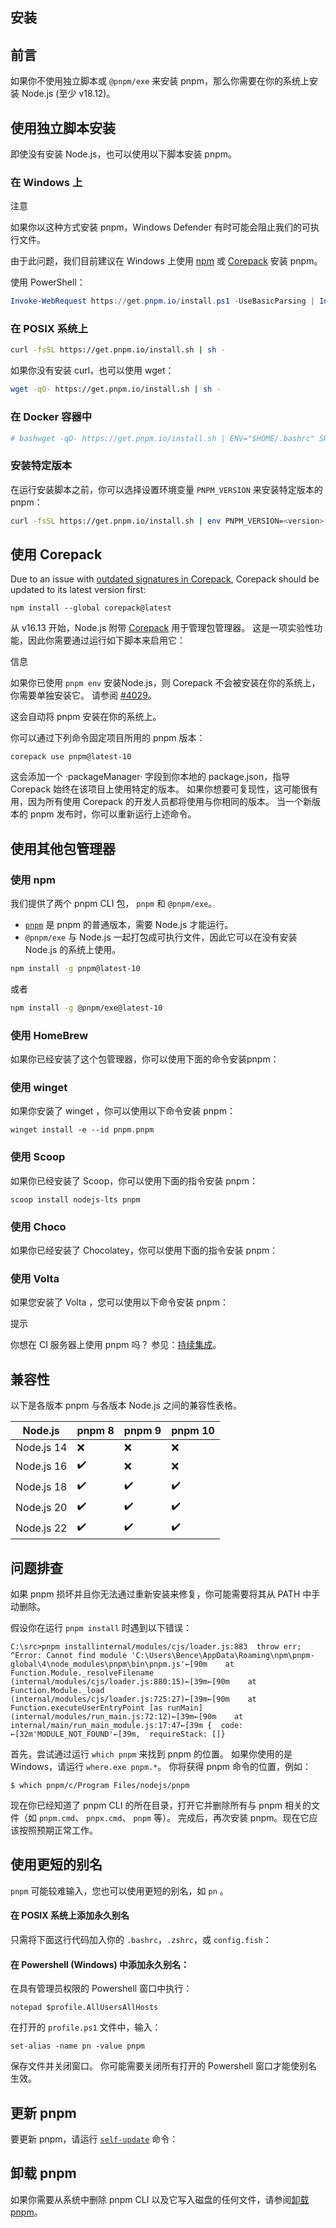 ## 安装

## 前言[](#前言 "前言的直接链接")

如果你不使用独立脚本或 `@pnpm/exe` 来安装 pnpm，那么你需要在你的系统上安装 Node.js (至少 v18.12)。

## 使用独立脚本安装[](#使用独立脚本安装 "使用独立脚本安装的直接链接")

即使没有安装 Node.js，也可以使用以下脚本安装 pnpm。

### 在 Windows 上[](#在-windows-上 "在 Windows 上的直接链接")

注意

如果你以这种方式安装 pnpm，Windows Defender 有时可能会阻止我们的可执行文件。

由于此问题，我们目前建议在 Windows 上使用 [npm](#using-npm) 或 [Corepack](#using-corepack) 安装 pnpm。

使用 PowerShell：

```powershell
Invoke-WebRequest https://get.pnpm.io/install.ps1 -UseBasicParsing | Invoke-Expression
```

### 在 POSIX 系统上[](#在-posix-系统上 "在 POSIX 系统上的直接链接")

```sh
curl -fsSL https://get.pnpm.io/install.sh | sh -
```

如果你没有安装 curl，也可以使用 wget：

```sh
wget -qO- https://get.pnpm.io/install.sh | sh -
```

### 在 Docker 容器中[](#在-docker-容器中 "在 Docker 容器中的直接链接")

```sh
# bashwget -qO- https://get.pnpm.io/install.sh | ENV="$HOME/.bashrc" SHELL="$(which bash)" bash -# shwget -qO- https://get.pnpm.io/install.sh | ENV="$HOME/.shrc" SHELL="$(which sh)" sh -# dashwget -qO- https://get.pnpm.io/install.sh | ENV="$HOME/.dashrc" SHELL="$(which dash)" dash -
```

### 安装特定版本[](#安装特定版本 "安装特定版本的直接链接")

在运行安装脚本之前，你可以选择设置环境变量 `PNPM_VERSION` 来安装特定版本的 pnpm：

```sh
curl -fsSL https://get.pnpm.io/install.sh | env PNPM_VERSION=<version> sh -
```

## 使用 Corepack[](#使用-corepack "使用 Corepack的直接链接")

Due to an issue with [outdated signatures in Corepack](https://github.com/nodejs/corepack/issues/612), Corepack should be updated to its latest version first:

```text
npm install --global corepack@latest
```

从 v16.13 开始，Node.js 附带 [Corepack](https://nodejs.org/api/corepack.html) 用于管理包管理器。 这是一项实验性功能，因此你需要通过运行如下脚本来启用它：

信息

如果你已使用 `pnpm env` 安装Node.js，则 Corepack 不会被安装在你的系统上，你需要单独安装它。 请参阅 [#4029](https://github.com/pnpm/pnpm/issues/4029)。

这会自动将 pnpm 安装在你的系统上。

你可以通过下列命令固定项目所用的 pnpm 版本：

```text
corepack use pnpm@latest-10
```

这会添加一个 ·packageManager· 字段到你本地的 package.json，指导 Corepack 始终在该项目上使用特定的版本。 如果你想要可复现性，这可能很有用，因为所有使用 Corepack 的开发人员都将使用与你相同的版本。 当一个新版本的 pnpm 发布时，你可以重新运行上述命令。

## 使用其他包管理器[](#使用其他包管理器 "使用其他包管理器的直接链接")

### 使用 npm[](#使用-npm "使用 npm的直接链接")

我们提供了两个 pnpm CLI 包， `pnpm` 和 `@pnpm/exe`。

+   [`pnpm`](https://www.npmjs.com/package/pnpm) 是 pnpm 的普通版本，需要 Node.js 才能运行。
+   `@pnpm/exe` 与 Node.js 一起打包成可执行文件，因此它可以在没有安装 Node.js 的系统上使用。

```sh
npm install -g pnpm@latest-10
```

或者

```sh
npm install -g @pnpm/exe@latest-10
```

### 使用 HomeBrew[](#使用-homebrew "使用 HomeBrew的直接链接")

如果你已经安装了这个包管理器，你可以使用下面的命令安装pnpm：

### 使用 winget[](#使用-winget "使用 winget的直接链接")

如果你安装了 winget ，你可以使用以下命令安装 pnpm：

```text
winget install -e --id pnpm.pnpm
```

### 使用 Scoop[](#使用-scoop "使用 Scoop的直接链接")

如果你已经安装了 Scoop，你可以使用下面的指令安装 pnpm：

```text
scoop install nodejs-lts pnpm
```

### 使用 Choco[](#使用-choco "使用 Choco的直接链接")

如果你已经安装了 Chocolatey，你可以使用下面的指令安装 pnpm：

### 使用 Volta[](#使用-volta "使用 Volta的直接链接")

如果您安装了 Volta ，您可以使用以下命令安装 pnpm：

提示

你想在 CI 服务器上使用 pnpm 吗？ 参见：[持续集成](https://www.pnpm.cn/continuous-integration)。

## 兼容性[](#兼容性 "兼容性的直接链接")

以下是各版本 pnpm 与各版本 Node.js 之间的兼容性表格。

| Node.js    | pnpm 8 | pnpm 9 | pnpm 10 |
| ---------- | ------ | ------ | ------- |
| Node.js 14 | ❌      | ❌      | ❌       |
| Node.js 16 | ✔️      | ❌      | ❌       |
| Node.js 18 | ✔️      | ✔️      | ✔️       |
| Node.js 20 | ✔️      | ✔️      | ✔️       |
| Node.js 22 | ✔️      | ✔️      | ✔️       |

## 问题排查[](#问题排查 "问题排查的直接链接")

如果 pnpm 损坏并且你无法通过重新安装来修复，你可能需要将其从 PATH 中手动删除。

假设你在运行 `pnpm install` 时遇到以下错误：

```text
C:\src>pnpm installinternal/modules/cjs/loader.js:883  throw err;  ^Error: Cannot find module 'C:\Users\Bence\AppData\Roaming\npm\pnpm-global\4\node_modules\pnpm\bin\pnpm.js'←[90m    at Function.Module._resolveFilename (internal/modules/cjs/loader.js:880:15)←[39m←[90m    at Function.Module._load (internal/modules/cjs/loader.js:725:27)←[39m←[90m    at Function.executeUserEntryPoint [as runMain] (internal/modules/run_main.js:72:12)←[39m←[90m    at internal/main/run_main_module.js:17:47←[39m {  code: ←[32m'MODULE_NOT_FOUND'←[39m,  requireStack: []}
```

首先，尝试通过运行 `which pnpm` 来找到 pnpm 的位置。 如果你使用的是 Windows，请运行 `where.exe pnpm.*`。 你将获得 pnpm 命令的位置，例如：

```text
$ which pnpm/c/Program Files/nodejs/pnpm
```

现在你已经知道了 pnpm CLI 的所在目录，打开它并删除所有与 pnpm 相关的文件（如 `pnpm.cmd`、 `pnpx.cmd`、 `pnpm` 等）。 完成后，再次安装 pnpm。现在它应该按照预期正常工作。

## 使用更短的别名[](#使用更短的别名 "使用更短的别名的直接链接")

`pnpm` 可能较难输入，您也可以使用更短的别名，如 `pn` 。

#### 在 POSIX 系统上添加永久别名[](#在-posix-系统上添加永久别名 "在 POSIX 系统上添加永久别名的直接链接")

只需将下面这行代码加入你的 `.bashrc`，`.zshrc`，或 `config.fish`：

#### 在 Powershell (Windows) 中添加永久别名：[](#在-powershell-windows-中添加永久别名 "在 Powershell (Windows) 中添加永久别名：的直接链接")

在具有管理员权限的 Powershell 窗口中执行：

```text
notepad $profile.AllUsersAllHosts
```

在打开的 `profile.ps1` 文件中，输入：

```text
set-alias -name pn -value pnpm
```

保存文件并关闭窗口。 你可能需要关闭所有打开的 Powershell 窗口才能使别名生效。

## 更新 pnpm[](#更新-pnpm "更新 pnpm的直接链接")

要更新 pnpm，请运行 [`self-update`](https://www.pnpm.cn/cli/self-update) 命令：

## 卸载 pnpm[](#卸载-pnpm "卸载 pnpm的直接链接")

如果你需要从系统中删除 pnpm CLI 以及它写入磁盘的任何文件，请参阅[卸载 pnpm](https://www.pnpm.cn/uninstall)。